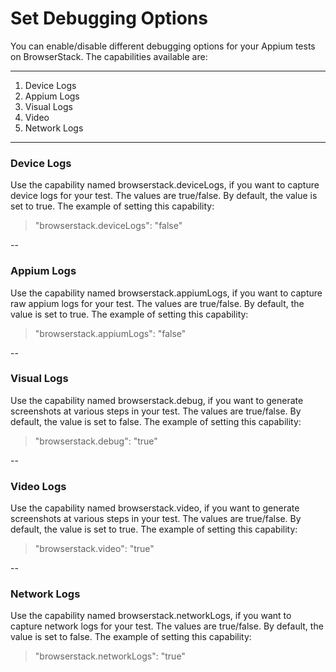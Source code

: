 # Set Debugging Options

You can enable/disable different debugging options for your Appium tests on BrowserStack. The capabilities available are:

***

1. Device Logs
2. Appium Logs
3. Visual Logs
4. Video
5. Network Logs
***


### Device Logs
Use the capability named browserstack.deviceLogs,  if you want to capture device logs for your test. The values are true/false. By default, the value is set to true. The example of setting this capability:


> "browserstack.deviceLogs": "false"


--


### Appium Logs
Use the capability named browserstack.appiumLogs,  if you want to capture raw appium logs for your test. The values are true/false. By default, the value is set to true. The example of setting this capability:

> "browserstack.appiumLogs": "false"


--


### Visual Logs
Use the capability named browserstack.debug,  if you want to generate screenshots at various steps in your test. The values are true/false. By default, the value is set to false. The example of setting this capability:

> "browserstack.debug": "true"


--


### Video Logs
Use the capability named browserstack.video, if you want to generate screenshots at various steps in your test. The values are true/false. By default, the value is set to true. The example of setting this capability:

> "browserstack.video": "true"


--


### Network Logs
Use the capability named browserstack.networkLogs, if you want to capture network logs for your test. The values are true/false. By default, the value is set to false. The example of setting this capability:

> "browserstack.networkLogs": "true"




